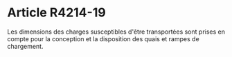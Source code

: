 # Article R4214-19

  
Les dimensions des charges susceptibles d'être transportées sont prises en compte pour la conception et la disposition des quais et rampes de chargement.
